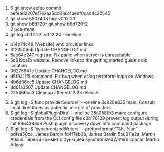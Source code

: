 1. $ git show aefea
commit aefead2207ef7e2aa5dc81a34aedf0cad4c32545
2. git show 85024d3
tag: v0.12.23
3. git show b8d720^ 
git show b8d720^2   
2 родителя
4. git log v0.12.23..v0.12.24 --oneline
* b14b74c49 [Website] vmc provider links
* 3f235065b Update CHANGELOG.md
* 6ae64e247 registry: Fix panic when server is unreachable
* 5c619ca1b website: Remove links to the getting started guide's old location
* 06275647e Update CHANGELOG.md
* d5f9411f5 command: Fix bug when using terraform login on Windows
* 4b6d06cc5 Update CHANGELOG.md
* dd01a3507 Update CHANGELOG.md
* 225466bc3 Cleanup after v0.12.23 release
5. $ git log -S'func providerSource(' --oneline
8c928e835 main: Consult local directories as potential mirrors of providers
6. $ git log -S'globalPluginDirs' --oneline
35a058fb3 main: configure credentials from the CLI config file
c0b176109 prevent log output during init
8364383c3 Push plugin discovery down into command package
7. $ git log -S 'synchronizedWriters' --pretty=format:"%h, %an"
bdfea50cc, James Bardin
fd4f7eb0b, James Bardin
5ac311e2a, Martin Atkins 
Первый коммит с функцией synchronizedWriters сделал Martin Atkins


